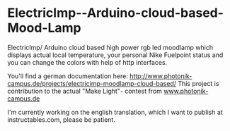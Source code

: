 ElectricImp--Arduino-cloud-based-Mood-Lamp
==========================================

ElectricImp/ Arduino cloud based high power rgb led moodlamp which displays actual local temperature,
your personal Nike Fuelpoint status and you can change the colors with help of http interfaces.

You'll find a german documentation here: http://www.photonik-campus.de/projects/electricimp-moodlamp-cloud-based/
This project is contribution to the actual "Make Light"- contest from www.photonik-campus.de

I'm currently working on the english translation, which I want to publish at instructables.com, please be patient.


